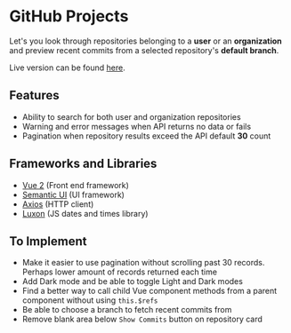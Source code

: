 # GitHub Projects

Let's you look through repositories belonging to a **user** or an **organization** and preview recent commits from a selected repository's **default branch**.

Live version can be found [here](http://iamjosh.xyz/GitHubProjects/).

## Features

- Ability to search for both user and organization repositories
- Warning and error messages when API returns no data or fails
- Pagination when repository results exceed the API default **30** count

## Frameworks and Libraries
- [Vue 2](https://v2.vuejs.org/) (Front end framework)
- [Semantic UI](https://semantic-ui.com/) (UI framework)
- [Axios](https://axios-http.com/) (HTTP client)
- [Luxon](https://moment.github.io/luxon/#/) (JS dates and times library)

## To Implement

- Make it easier to use pagination without scrolling past 30 records. Perhaps lower amount of records returned each time
- Add Dark mode and be able to toggle Light and Dark modes
- Find a better way to call child Vue component methods from a parent component without using `this.$refs`
- Be able to choose a branch to fetch recent commits from
- Remove blank area below `Show Commits` button on repository card